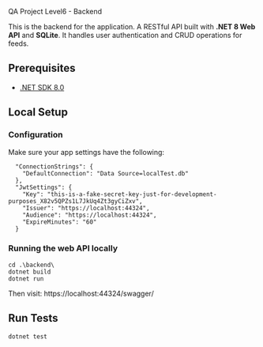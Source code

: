 QA Project Level6 - Backend

This is the backend for the application. A RESTful API built with **.NET 8 Web API** and **SQLite**. It handles user authentication and CRUD operations for feeds.

## Prerequisites
- [.NET SDK 8.0](https://dotnet.microsoft.com/en-us/download/dotnet/8.0)

## Local Setup

### Configuration
Make sure your app settings have the following:
```
  "ConnectionStrings": {
    "DefaultConnection": "Data Source=localTest.db"
  },
  "JwtSettings": {
    "Key": "this-is-a-fake-secret-key-just-for-development-purposes_X82v5QPZs1L7JkUq4Zt3gyCiZxv",
    "Issuer": "https://localhost:44324",
    "Audience": "https://localhost:44324",
    "ExpireMinutes": "60"
  }
```

### Running the web API locally
```
cd .\backend\
dotnet build
dotnet run
```

Then visit: https://localhost:44324/swagger/

## Run Tests
```
dotnet test
```
